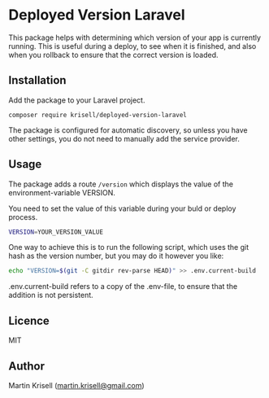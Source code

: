 # Deployed Version Laravel
This package helps with determining which version of your app is currently running. This is useful during a deploy, to see when it is finished, and also when you rollback to ensure that the correct version is loaded.

## Installation
Add the package to your Laravel project.

`composer require krisell/deployed-version-laravel`

The package is configured for automatic discovery, so unless you have other settings, you do not need to manually add the service provider.

## Usage
The package adds a route `/version` which displays the value of the environment-variable VERSION.

You need to set the value of this variable during your buld or deploy process.

```bash
VERSION=YOUR_VERSION_VALUE
```

One way to achieve this is to run the following script, which uses the git hash as the version number, but you may do it however you like:

```bash
echo "VERSION=$(git -C gitdir rev-parse HEAD)" >> .env.current-build
```

.env.current-build refers to a copy of the .env-file, to ensure that the addition is not persistent.

## Licence
MIT

## Author
Martin Krisell (martin.krisell@gmail.com)
